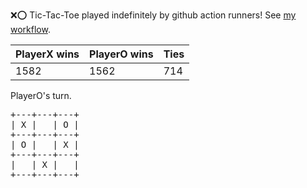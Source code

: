 :x::o: Tic-Tac-Toe played indefinitely by github action runners! See [my workflow](.github/workflows/play.yaml).

|PlayerX wins|PlayerO wins|Ties|
|-|-|-|
|1582|1562|714|

PlayerO's turn.

<pre>
+---+---+---+
| X |   | O |
+---+---+---+
| O |   | X |
+---+---+---+
|   | X |   |
+---+---+---+
</pre>
